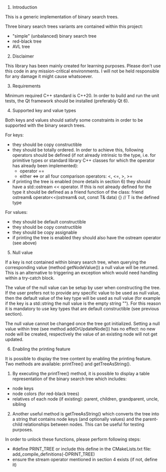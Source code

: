 1. Introduction

This is a generic implementation of binary search trees.

Three binary search trees variants are contained within this project:
- "simple" (unbalanced) binary search tree
- red-black tree
- AVL tree

2. Disclaimer

This library has been mainly created for learning purposes. Please don't use this code in any mission-critical environments. I will not be held responsible for any damage it might cause whatsoever.

3. Requirements

Minimum required C++ standard is C++20.
In order to build and run the unit tests, the Qt framework should be installed (preferably Qt 6).

4. Supported key and value types

Both keys and values should satisfy some constraints in order to be supported with the binary search trees.

For keys:
- they should be copy constructible
- they should be totally ordered. In order to achieve this, following operators should be defined (if not already intrinsic to the type, i.e. for primitive types or standard library C++ classes for which the operator has already been implemented):
  - operator ==
  - either <=> or all four comparison operators: <, <=, >, >=
- if printing the tree is enabled (more details in section 6) they should have a std::ostream << operator. If this is not already defined for the type it should be defined as a friend function of the class:
  friend ostream& operator<<(ostream& out, const T& data) {} // T is the defined type

For values:
- they should be default constructible
- they should be copy constructible
- they should be copy assignable
- if printing the tree is enabled they should also have the ostream operator (see above)

5. Null value

If a key is not contained within binary search tree, when querying the corresponding value (method getNodeValue()) a null value will be returned. This is an alternative to triggering an exception which would need handling within a try-catch block.

The value of the null value can be setup by user when constructing the tree. If the user prefers not to provide any specific value to be used as null value, then the default value of the key type will be used as null value (for example if the key is a std::string the null value is the empty string ""). For this reason it is mandatory to use key types that are default constructible (see previous section).

The null value cannot be changed once the tree got initialized. Setting a null value within tree (see method addOrUpdateNode()) has no effect: no new node will be created, respectively the value of an existing node will not get updated.

6. Enabling the printing feature

It is possible to display the tree content by enabling the printing feature. Two methods are available: printTree() and getTreeAsString().

1) By executing the printTree() method, it is possible to display a table representation of the binary search tree which includes:
- node keys
- node colors (for red-black trees)
- relatives of each node (if existing): parent, children, grandparent, uncle, sibling

2) Another useful method is getTreeAsString() which converts the tree into a string that contains node keys (and optionally values) and the parent-child relationships between nodes. This can be useful for testing purposes.

In order to unlock these functions, please perform following steps:
- #define PRINT_TREE or include this define in the CMakeLists.txt file: add_compile_definitions(-DPRINT_TREE)
- ensure the stream operator mentioned in section 4 exists (if not, define it)
